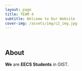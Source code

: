 ```yaml
---
layout: page
title: TEAM 4
subtitle: Welcome to Our Website
cover-img: /assets/img/c2_img.jpg
---
```


<br/>

## About 
**We** are  **EECS Students** in GIST. 

